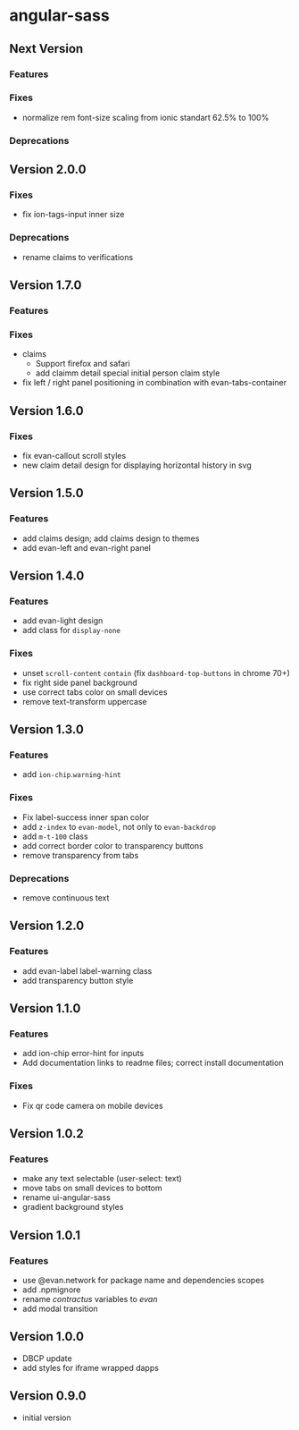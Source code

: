 # angular-sass

## Next Version
### Features
### Fixes
- normalize rem font-size scaling from ionic standart 62.5% to 100%

### Deprecations


## Version 2.0.0
### Fixes
- fix ion-tags-input inner size

### Deprecations
- rename claims to verifications


## Version 1.7.0
### Features
### Fixes
- claims
  - Support firefox and safari
  - add claimm detail special initial person claim style
- fix left / right panel positioning in combination with evan-tabs-container


## Version 1.6.0
### Fixes
- fix evan-callout scroll styles
- new claim detail design for displaying horizontal history in svg


## Version 1.5.0
### Features
- add claims design; add claims design to themes
- add evan-left and evan-right panel


## Version 1.4.0
### Features
- add evan-light design
- add class for `display-none`

### Fixes
- unset `scroll-content` `contain` (fix `dashboard-top-buttons` in chrome 70+)
- fix right side panel background
- use correct tabs color on small devices
- remove text-transform uppercase


## Version 1.3.0
### Features
- add `ion-chip`.`warning-hint`

### Fixes
- Fix label-success inner span color
- add `z-index` to `evan-model`, not only to `evan-backdrop`
- add `m-t-100` class
- add correct border color to transparency buttons
- remove transparency from tabs

### Deprecations
- remove continuous text


## Version 1.2.0
### Features
- add evan-label label-warning class
- add transparency button style


##  Version 1.1.0
### Features
- add ion-chip error-hint for inputs
- Add documentation links to readme files; correct install documentation

### Fixes
- Fix qr code camera on mobile devices


## Version 1.0.2
### Features
- make any text selectable (user-select: text)
- move tabs on small devices to bottom
- rename ui-angular-sass
- gradient background styles


## Version 1.0.1
### Features
- use @evan.network for package name and dependencies scopes
- add .npmignore
- rename *contractus* variables to *evan*
- add modal transition


## Version 1.0.0
- DBCP update
- add styles for iframe wrapped dapps


## Version 0.9.0
- initial version